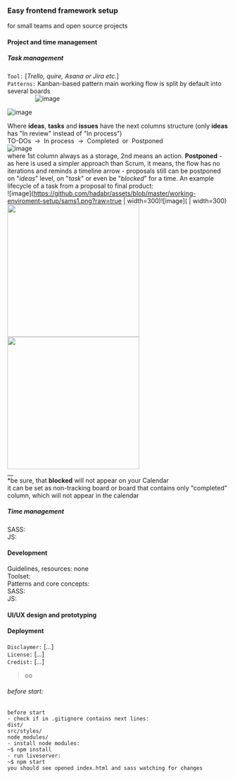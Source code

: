 ### Easy frontend framework setup
for small teams and open source projects
#### Project and time management
##### Task management
```Tool:``` [*Trello, quire, Asana or Jira etc.*]  
```Patterns:``` Kanban-based pattern
main working flow is split by default into several boards  
&nbsp; &nbsp; &nbsp; &nbsp; &nbsp; &nbsp;&nbsp; &nbsp;&nbsp;&nbsp;![image](https://github.com/hadabr/assets/blob/master/working-enviroment-setup/Screenshot_101.png?raw=true)

![image](https://github.com/hadabr/assets/blob/master/working-enviroment-setup/Screenshot_102.png?raw=true)

Where **ideas**, **tasks** and **issues** have the next columns structure (only **ideas** has "In review" instead of "In process")  
TO-DOs &nbsp;->&nbsp; In process &nbsp;->&nbsp; Completed &nbsp;or&nbsp; Postponed  
![image](https://github.com/hadabr/assets/blob/master/working-enviroment-setup/sams.png?raw=true)  
where 1st column always as a storage, 2nd means an action.
**Postponed** - as here is used a simpler approach than Scrum, it means, the flow has no iterations and reminds a timeline arrow - proposals still can be postponed on "*ideas*" level, on "*task*" or even be "*blocked*" for a time.
An example lifecycle of a task from a proposal to final product:    
![image](https://github.com/hadabr/assets/blob/master/working-enviroment-setup/sams1.png?raw=true | width=300)![image]( | width=300)
<img src="https://github.com/hadabr/assets/blob/master/working-enviroment-setup/sams1.png?raw=true" width="300"/><img src="https://github.com/hadabr/assets/blob/master/working-enviroment-setup/sams2.png?raw=true" width="300"/>  
__  
*be sure, that **blocked** will not appear on your Calendar  
it can be set as non-tracking board or board that contains only "completed" column, which will not appear in the calendar
##### Time management

  
SASS:  
JS:  

#### Development
Guidelines, resources: none   
Toolset:    
Patterns and core concepts:  
SASS:  
JS:
#### UI/UX design and prototyping

#### Deployment
```Disclaymer:``` [*...*]  
```License:``` [*...*]  
```Credist:``` [*...*]  


> оо

###### before start:
```
before start 
- check if in .gitignore contains next lines:
dist/
src/styles/
node_modules/
- install node modules:
~$ npm install
- run liveserver:
~$ npm start
you should see opened index.html and sass watching for changes
```
